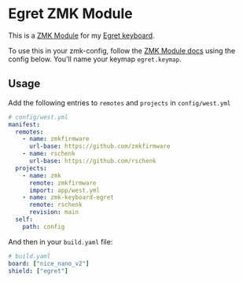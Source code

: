 # Egret ZMK Module

This is a [ZMK Module](https://zmk.dev/docs/features/modules) for my [Egret keyboard](https://github.com/rschenk/egret).

To use this in your zmk-config, follow the [ZMK Module docs](https://zmk.dev/docs/features/modules) using the config below. You'll name your keymap `egret.keymap`.

## Usage

Add the following entries to `remotes` and `projects` in `config/west.yml`

```yaml
# config/west.yml
manifest:
  remotes:
    - name: zmkfirmware
      url-base: https://github.com/zmkfirmware
    - name: rschenk
      url-base: https://github.com/rschenk
  projects:
    - name: zmk
      remote: zmkfirmware
      import: app/west.yml
    - name: zmk-keyboard-egret
      remote: rschenk
      revision: main
  self:
    path: config
```

And then in your `build.yaml` file:

```yaml
# build.yaml
board: ["nice_nano_v2"]
shield: ["egret"]
```
